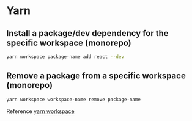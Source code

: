 # Yarn

## Install a package/dev dependency for the specific workspace (monorepo)

```bash
yarn workspace package-name add react --dev
```

## Remove a package from a specific workspace (monorepo)

```bash
yarn workspace workspace-name remove package-name
```

Reference [yarn workspace](https://yarnpkg.com/lang/en/docs/cli/workspace/)

